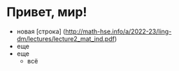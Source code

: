 # Привет, мир!

- новая [строка] (http://math-hse.info/a/2022-23/ling-dm/lectures/lecture2_mat_ind.pdf)
- еще
- еще
   - всё
